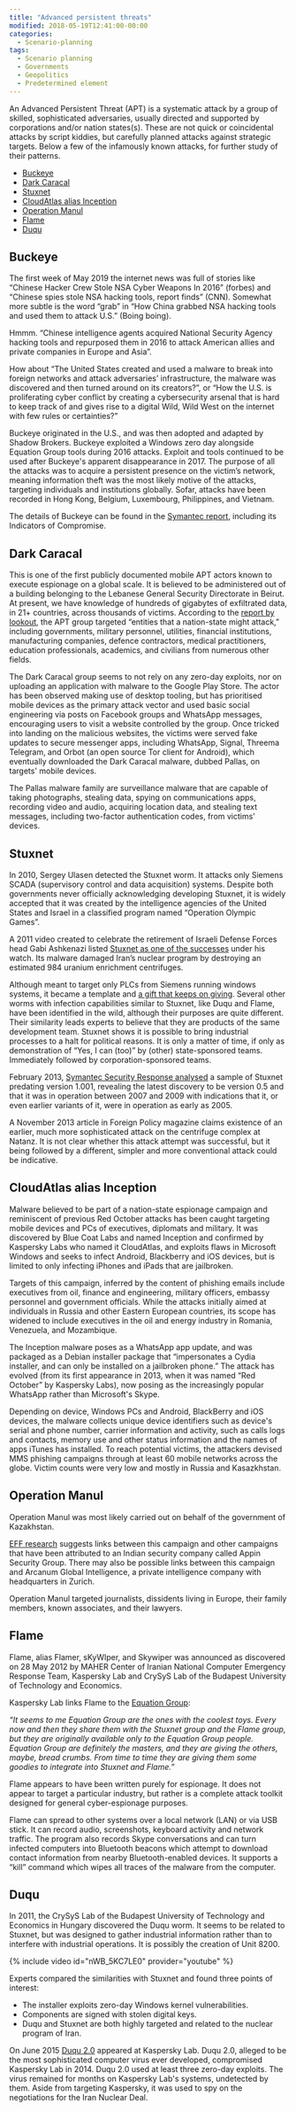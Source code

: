 ```yaml
---
title: "Advanced persistent threats"
modified: 2018-05-19T12:41:00-00:00
categories:
  - Scenario-planning
tags:
  - Scenario planning
  - Governments
  - Geopolitics
  - Predetermined element
---
```


An Advanced Persistent Threat (APT) is a systematic attack by a group of skilled, sophisticated adversaries, usually directed and supported by corporations and/or nation states(s). These are not quick or coincidental attacks by script kiddies, but carefully planned attacks against strategic targets. Below a few of the infamously known attacks, for further study of their patterns.

- [Buckeye](#buckeye)
- [Dark Caracal](#dark-caracal)
- [Stuxnet](#stuxnet)
- [CloudAtlas alias Inception](#cloudatlas-alias-inception)
- [Operation Manul](#operation-manul)
- [Flame](#flame)
- [Duqu](#duqu)

## Buckeye

The first week of May 2019 the internet news was full of stories like “Chinese Hacker Crew Stole NSA Cyber Weapons In 2016” (forbes) and “Chinese spies stole NSA hacking tools, report finds” (CNN). Somewhat more subtle is the word “grab” in “How China grabbed NSA hacking tools and used them to attack U.S.” (Boing boing).

Hmmm. “Chinese intelligence agents acquired National Security Agency hacking tools and repurposed them in 2016 to attack American allies and private companies in Europe and Asia”.

How about “The United States created and used a malware to break into foreign networks and attack adversaries’ infrastructure, the malware was discovered and then turned around on its creators?”, or “How the U.S. is proliferating cyber conflict by creating a cybersecurity arsenal that is hard to keep track of and gives rise to a digital Wild, Wild West on the internet with few rules or certainties?”

Buckeye originated in the U.S., and was then adopted and adapted by Shadow Brokers. Buckeye exploited a Windows zero day alongside Equation Group tools during 2016 attacks. Exploit and tools continued to be used after Buckeye's apparent disappearance in 2017. The purpose of all the attacks was to acquire a persistent presence on the victim’s network, meaning information theft was the most likely motive of the attacks, targeting individuals and institutions globally. Sofar, attacks have been recorded in Hong Kong, Belgium, Luxembourg, Philippines, and Vietnam.  

The details of Buckeye can be found in the [Symantec report](https://www.symantec.com/blogs/threat-intelligence/buckeye-windows-zero-day-exploit), including its Indicators of Compromise. 

## Dark Caracal

This is one of the first publicly documented mobile APT actors known to execute espionage on a global scale. It is believed to be administered out of a building belonging to the Lebanese General Security Directorate in Beirut. At present, we have knowledge of hundreds of gigabytes of exfiltrated data, in 21+ countries, across thousands of victims. According to the [report by lookout](https://info.lookout.com/rs/051-ESQ-475/images/Lookout_Dark-Caracal_srr_20180118_us_v.1.0.pdf), the APT group targeted “entities that a nation-state might attack,” including governments, military personnel, utilities, financial institutions, manufacturing companies, defence contractors, medical practitioners, education professionals, academics, and civilians from numerous other fields. 

The Dark Caracal group seems to not rely on any zero-day exploits, nor on uploading an application with malware to the Google Play Store. The actor has been observed making use of desktop tooling, but has prioritised mobile devices as the primary attack vector and used basic social engineering via posts on Facebook groups and WhatsApp messages, encouraging users to visit a website controlled by the group. Once tricked into landing on the malicious websites, the victims were served fake updates to secure messenger apps, including WhatsApp, Signal, Threema Telegram, and Orbot (an open source Tor client for Android), which eventually downloaded the Dark Caracal malware, dubbed Pallas, on targets' mobile devices.

The Pallas malware family are surveillance malware that are capable of taking photographs, stealing data, spying on communications apps, recording video and audio, acquiring location data, and stealing text messages, including two-factor authentication codes, from victims' devices. 

## Stuxnet

In 2010, Sergey Ulasen detected the Stuxnet worm. It attacks only Siemens SCADA (supervisory control and data acquisition) systems. Despite both governments never officially acknowledging developing Stuxnet, it is widely accepted that it was created by the intelligence agencies of the United States and Israel in a classified program named “Operation Olympic Games”. 

A 2011 video created to celebrate the retirement of Israeli Defense Forces head Gabi Ashkenazi listed [Stuxnet as one of the successes](https://www.telegraph.co.uk/news/worldnews/middleeast/israel/8326387/Israel-video-shows-Stuxnet-as-one-of-its-successes.html) under his watch. Its malware damaged Iran’s nuclear program by destroying an estimated 984 uranium enrichment centrifuges.

Although meant to target only PLCs from Siemens running windows systems, it became a template and [a gift that keeps on giving](https://spectrum.ieee.org/telecom/security/the-real-story-of-stuxnet). Several other worms with infection capabilities similar to Stuxnet, like Duqu and Flame, have been identified in the wild, although their purposes are quite different. Their similarity leads experts to believe that they are products of the same development team. Stuxnet shows it is possible to bring industrial processes to a halt for political reasons. It is only a matter of time, if only as demonstration of “Yes, I can (too)” by (other) state-sponsored teams. Immediately followed by corporation-sponsored teams.

February 2013, [Symantec Security Response analysed](https://community.broadcom.com/symantecenterprise/communities/community-home/librarydocuments/viewdocument?DocumentKey=bb23acc7-b0dd-4f02-bc54-2994fc71947b&CommunityKey=1ecf5f55-9545-44d6-b0f4-4e4a7f5f5e68&tab=librarydocuments) a sample of Stuxnet predating version 1.001, revealing the latest discovery to be version 0.5 and that it was in operation between 2007 and 2009 with indications that it, or even earlier variants of it, were in operation as early as 2005. 

A November 2013 article in Foreign Policy magazine claims existence of an earlier, much more sophisticated attack on the centrifuge complex at Natanz. It is not clear whether this attack attempt was successful, but it being followed by a different, simpler and more conventional attack could be indicative. 

## CloudAtlas alias Inception

Malware believed to be part of a nation-state espionage campaign and reminiscent of previous Red October attacks has been caught targeting mobile devices and PCs of executives, diplomats and military. It was discovered by Blue Coat Labs and named Inception and confirmed by Kaspersky Labs who named it CloudAtlas, and exploits flaws in Microsoft Windows and seeks to infect Android, Blackberry and iOS devices, but is limited to only infecting iPhones and iPads that are jailbroken.

Targets of this campaign, inferred by the content of phishing emails include executives from oil, finance and engineering, military officers, embassy personnel and government officials. While the attacks initially aimed at individuals in Russia and other Eastern European countries, its scope has widened to include executives in the oil and energy industry in Romania, Venezuela, and Mozambique.

The Inception malware poses as a WhatsApp app update, and was packaged as a Debian installer package that “impersonates a Cydia installer, and can only be installed on a jailbroken phone.” The attack has evolved (from its first appearance in 2013, when it was named “Red October” by Kaspersky Labs), now posing as the increasingly popular WhatsApp rather than Microsoft's Skype.

Depending on device, Windows PCs and Android, BlackBerry and iOS devices, the malware collects unique device identifiers such as device's serial and phone number, carrier information and activity, such as calls logs and contacts, memory use and other status information and the names of apps iTunes has installed. To reach potential victims, the attackers devised MMS phishing campaigns through at least 60 mobile networks across the globe. Victim counts were very low and mostly in Russia and Kasazkhstan. 

## Operation Manul

Operation Manul was most likely carried out on behalf of the government of Kazakhstan. 

[EFF research](https://www.eff.org/files/2018/01/29/operation-manul.pdf) suggests links between this campaign and other campaigns that have been attributed to an Indian security company called Appin Security Group. There may also be possible links between this campaign and Arcanum Global Intelligence, a private intelligence company with headquarters in Zurich. 

Operation Manul targeted journalists, dissidents living in Europe, their family members, known associates, and their lawyers. 

## Flame

Flame, alias Flamer, sKyWIper, and Skywiper was announced as discovered on 28 May 2012 by MAHER Center of Iranian National Computer Emergency Response Team, Kaspersky Lab and CrySyS Lab of the Budapest University of Technology and Economics. 

Kaspersky Lab links Flame to the [Equation Group](https://securelist.com/equation-the-death-star-of-malware-galaxy/68750/):

_“It seems to me Equation Group are the ones with the coolest toys. Every now and then they share them with the Stuxnet group and the Flame group, but they are originally available only to the Equation Group people. Equation Group are definitely the masters, and they are giving the others, maybe, bread crumbs. From time to time they are giving them some goodies to integrate into Stuxnet and Flame.”_

Flame appears to have been written purely for espionage. It does not appear to target a particular industry, but rather is a complete attack toolkit designed for general cyber-espionage purposes. 

Flame can spread to other systems over a local network (LAN) or via USB stick. It can record audio, screenshots, keyboard activity and network traffic. The program also records Skype conversations and can turn infected computers into Bluetooth beacons which attempt to download contact information from nearby Bluetooth-enabled devices. It supports a “kill” command which wipes all traces of the malware from the computer.

## Duqu

In 2011, the CrySyS Lab of the Budapest University of Technology and Economics in Hungary discovered the Duqu worm. It seems to be related to Stuxnet, but was designed to gather industrial information rather than to interfere with industrial operations. It is possibly the creation of Unit 8200.

{% include video id="nWB_5KC7LE0" provider="youtube" %}

Experts compared the similarities with Stuxnet and found three points of interest:

* The installer exploits zero-day Windows kernel vulnerabilities.
* Components are signed with stolen digital keys.
* Duqu and Stuxnet are both highly targeted and related to the nuclear program of Iran.

On June 2015 [Duqu 2.0](https://securelist.com/the-mystery-of-duqu-2-0-a-sophisticated-cyberespionage-actor-returns/70504/) appeared at Kaspersky Lab. Duqu 2.0, alleged to be the most sophisticated computer virus ever developed, compromised Kaspersky Lab in 2014. Duqu 2.0 used at least three zero-day exploits. The virus remained for months on Kaspersky Lab's systems, undetected by them. Aside from targeting Kaspersky, it was used to spy on the negotiations for the Iran Nuclear Deal. 
